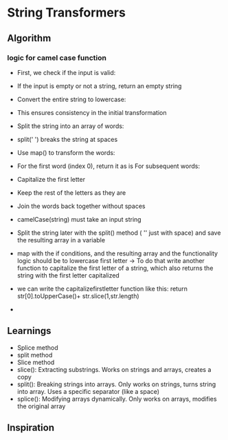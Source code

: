 # String Transformers

## Algorithm

### logic for camel case function 

- First, we check if the input is valid:

- If the input is empty or not a string, return an empty string


- Convert the entire string to lowercase:

- This ensures consistency in the initial transformation


- Split the string into an array of words:

- split(' ') breaks the string at spaces


- Use map() to transform the words:

- For the first word (index 0), return it as is
For subsequent words:

- Capitalize the first letter
- Keep the rest of the letters as they are
- Join the words back together without spaces



 - camelCase(string) must take an input string
 - Split the string later with the split() method ( '' just with space) and save the resulting array in a variable
 - map with the if conditions, and the resulting array and the functionality logic should be to lowercase first letter ->
To do that write another function to capitalize the first letter of a string, which also returns the string with the first letter capitalized 
 - we can write the capitalizefirstletter function like this: 
 return str[0].toUpperCase()+ str.slice(1,str.length)  
 - 
## Learnings 
- Splice method
- split method
- Slice method
- slice(): Extracting substrings. Works on strings and arrays, creates a copy
- split(): Breaking strings into arrays. Only works on strings, turns string into array. Uses a specific separator (like a space) 
- splice(): Modifying arrays dynamically. Only works on arrays, modifies the original array




## Inspiration 
